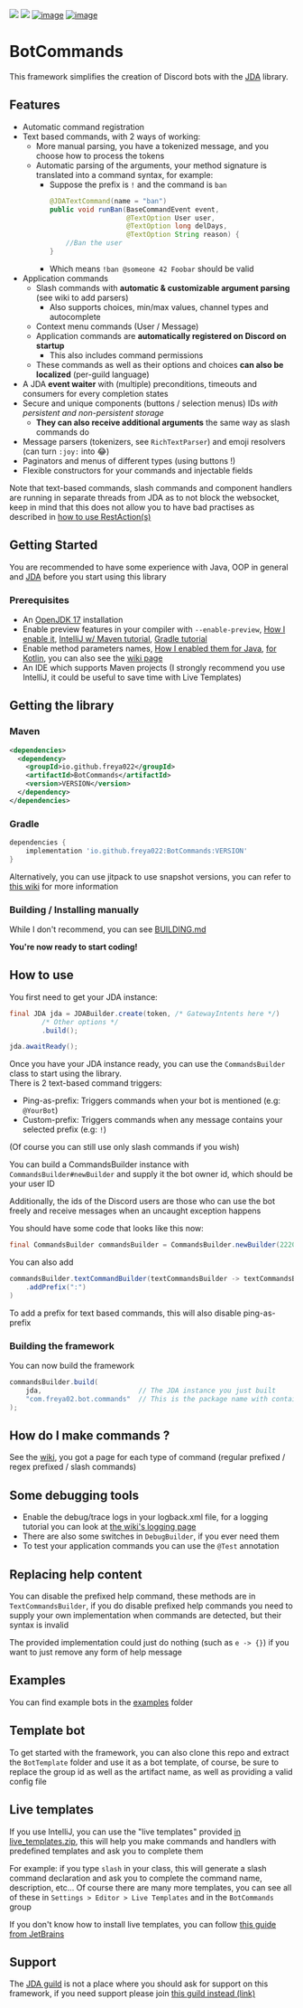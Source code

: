 [![](https://img.shields.io/maven-central/v/io.github.freya022/BotCommands)](#getting-the-library)
[![](https://img.shields.io/badge/JDA%20Version-5.0.0--alpha.16-important)](https://github.com/DV8FromTheWorld/JDA/releases)
[![image](https://discordapp.com/api/guilds/848502702731165738/embed.png?style=shield)](https://discord.gg/frpCcQfvTz)
[![image](https://img.shields.io/badge/Wiki-Home-blue)](https://freya022.github.io/BotCommands-Wiki/)

# BotCommands
This framework simplifies the creation of Discord bots with the [JDA](https://github.com/DV8FromTheWorld/JDA) library.

## Features

* Automatic command registration
* Text based commands, with 2 ways of working:
  * More manual parsing, you have a tokenized message, and you choose how to process the tokens
  * Automatic parsing of the arguments, your method signature is translated into a command syntax, for example:
    * Suppose the prefix is `!` and the command is `ban`
      ```java
      @JDATextCommand(name = "ban")
      public void runBan(BaseCommandEvent event,
                         @TextOption User user,
                         @TextOption long delDays,
                         @TextOption String reason) {
          //Ban the user
      }
      ```
    * Which means `!ban @someone 42 Foobar` should be valid
* Application commands
  * Slash commands with **automatic & customizable argument parsing** (see wiki to add parsers)
    * Also supports choices, min/max values, channel types and autocomplete
  * Context menu commands (User / Message)
  * Application commands are **automatically registered on Discord on startup**
    * This also includes command permissions
  * These commands as well as their options and choices **can also be localized** (per-guild language)
* A JDA **event waiter** with (multiple) preconditions, timeouts and consumers for every completion states 
* Secure and unique components (buttons / selection menus) IDs *with persistent and non-persistent storage*
  * **They can also receive additional arguments** the same way as slash commands do
* Message parsers (tokenizers, see `RichTextParser`) and emoji resolvers (can turn `:joy:` into 😂)
* Paginators and menus of different types (using buttons !)
* Flexible constructors for your commands and injectable fields

Note that text-based commands, slash commands and component handlers are running in separate threads from JDA as to not block the websocket, keep in mind that this does not allow you to have bad practises as described in [how to use RestAction(s)](https://jda.wiki/using-jda/using-restaction/) 

## Getting Started
You are recommended to have some experience with Java, OOP in general and [JDA](https://github.com/DV8FromTheWorld/JDA) before you start using this library

### Prerequisites
* An [OpenJDK 17](https://adoptium.net/temurin/releases/?version=17) installation
* Enable preview features in your compiler with `--enable-preview`, [How I enable it](https://github.com/freya022/BotCommands/blob/c537adba0619a2d74767796b1aec60a9c8ee720b/pom.xml#L74-L81), [IntelliJ w/ Maven tutorial](https://www.baeldung.com/java-preview-features#intellij-idea), [Gradle tutorial](https://stackoverflow.com/questions/55433883/how-to-enable-java-12-preview-features-with-gradle)
* Enable method parameters names, [How I enabled them for Java](https://github.com/freya022/BotCommands/blob/2363d820820c35ee4c1a538ab8d7e63bb4849270/pom.xml#L111-L116), [for Kotlin](https://github.com/freya022/BotCommands/blob/2363d820820c35ee4c1a538ab8d7e63bb4849270/pom.xml#L77-L81), you can also see the [wiki page](https://freya022.github.io/BotCommands-Wiki/using-commands/Inferred-option-names/)
* An IDE which supports Maven projects (I strongly recommend you use IntelliJ, it could be useful to save time with Live Templates)

## Getting the library
### Maven
```xml
<dependencies>
  <dependency>
    <groupId>io.github.freya022</groupId>
    <artifactId>BotCommands</artifactId>
    <version>VERSION</version>
  </dependency>
</dependencies>
```

### Gradle
```gradle
dependencies {
    implementation 'io.github.freya022:BotCommands:VERSION'
}
```

Alternatively, you can use jitpack to use snapshot versions, you can refer to [this wiki](https://jda.wiki/using-jda/using-new-features/) for more information

### Building / Installing manually

While I don't recommend, you can see [BUILDING.md](BUILDING.md)

**You're now ready to start coding!**

## How to use
You first need to get your JDA instance:
```java
final JDA jda = JDABuilder.create(token, /* GatewayIntents here */)
		/* Other options */
		.build();

jda.awaitReady();
```
Once you have your JDA instance ready, you can use the `CommandsBuilder` class to start using the library.<br>
There is 2 text-based command triggers:
* Ping-as-prefix: Triggers commands when your bot is mentioned (e.g: `@YourBot`)
* Custom-prefix: Triggers commands when any message contains your selected prefix (e.g: `!`)

(Of course you can still use only slash commands if you wish)

You can build a CommandsBuilder instance with `CommandsBuilder#newBuilder` and supply it the bot owner id, which should be your user ID

Additionally, the ids of the Discord users are those who can use the bot freely and receive messages when an uncaught exception happens

You should have some code that looks like this now:
```java
final CommandsBuilder commandsBuilder = CommandsBuilder.newBuilder(222046562543468545L);
```

You can also add 
```java
commandsBuilder.textCommandBuilder(textCommandsBuilder -> textCommandsBuilder
    .addPrefix(":")
)
```

To add a prefix for text based commands, this will also disable ping-as-prefix

### Building the framework
You can now build the framework
```java
commandsBuilder.build(
    jda,                        // The JDA instance you just built 
    "com.freya02.bot.commands"  // This is the package name with contains all your commands / handlers...
); 
```

## How do I make commands ?
See the [wiki](https://freya022.github.io/BotCommands-Wiki/using-commands/using-slash-commands/Slash-commands/), you got a page for each type of command (regular prefixed / regex prefixed / slash commands)

## Some debugging tools

- Enable the debug/trace logs in your logback.xml file, for a logging tutorial you can look at [the wiki's logging page](https://freya022.github.io/BotCommands-Wiki/Logging)
- There are also some switches in `DebugBuilder`, if you ever need them
- To test your application commands you can use the `@Test` annotation

## Replacing help content

You can disable the prefixed help command, these methods are in `TextCommandsBuilder`, if you do disable prefixed help commands you need to supply your own implementation when commands are detected, but their syntax is invalid

The provided implementation could just do nothing (such as `e -> {}`) if you want to just remove any form of help message

## Examples

You can find example bots in the [examples](Examples) folder

## Template bot

To get started with the framework, you can also clone this repo and extract the `BotTemplate` folder and use it as a bot template, of course, be sure to replace the group id as well as the artifact name, as well as providing a valid config file

## Live templates

If you use IntelliJ, you can use the "live templates" provided [in live_templates.zip](live_templates.zip), this will help you make commands and handlers with predefined templates and ask you to complete them

For example: if you type `slash` in your class, this will generate a slash command declaration and ask you to complete the command name, description, etc... Of course there are many more templates, you can see all of these in `Settings > Editor > Live Templates` and in the `BotCommands` group 

If you don't know how to install live templates, you can follow [this guide from JetBrains](https://www.jetbrains.com/help/idea/sharing-live-templates.html#import)

## Support

The [JDA guild](https://discord.gg/jda) is not a place where you should ask for support on this framework, if you need support please join [this guild instead (link)](https://discord.gg/frpCcQfvTz)
